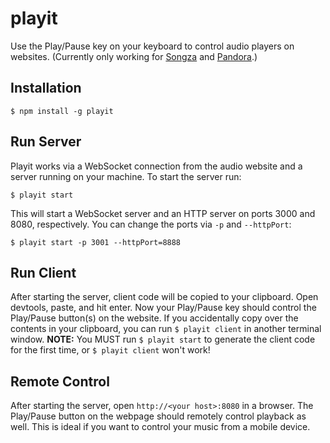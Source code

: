# playit

Use the Play/Pause key on your keyboard to control audio players on websites. (Currently only working for [Songza](http://songza.com) and [Pandora](http://pandora.com).)

## Installation

    $ npm install -g playit

## Run Server

Playit works via a WebSocket connection from the audio website and a server running on your machine. To start the server run:

    $ playit start

This will start a WebSocket server and an HTTP server on ports 3000 and 8080, respectively. You can change the ports via `-p` and `--httpPort`:

    $ playit start -p 3001 --httpPort=8888

## Run Client

After starting the server, client code will be copied to your clipboard. Open devtools, paste, and hit enter. Now your Play/Pause key should control the Play/Pause button(s) on the website. If you accidentally copy over the contents in your clipboard, you can run `$ playit client` in another terminal window. **NOTE:** You MUST run `$ playit start` to generate the client code for the first time, or `$ playit client` won't work!

## Remote Control

After starting the server, open `http://<your host>:8080` in a browser. The Play/Pause button on the webpage should remotely control playback as well. This is ideal if you want to control your music from a mobile device.
